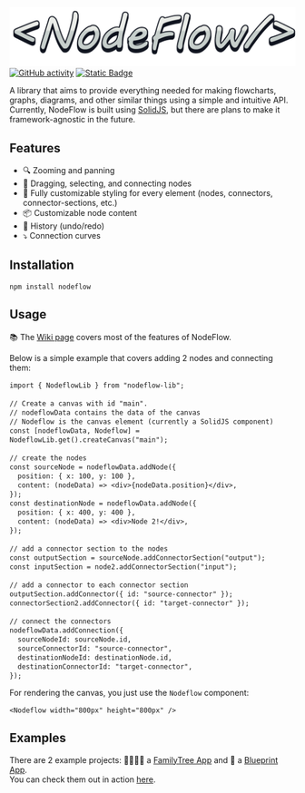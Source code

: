 ![NodeFlow](./assets/logo.png)
[![GitHub activity](https://img.shields.io/github/last-commit/LordDeatHunter/nodeflow/master?style=for-the-badge&logo=github)](https://github.com/LordDeatHunter/nodeflow)
[![Static Badge](https://img.shields.io/npm/v/nodeflow-lib?style=for-the-badge&logo=npm)](https://www.npmjs.com/package/nodeflow-lib)

A library that aims to provide everything needed for making flowcharts, graphs, diagrams, and other similar things using
a simple and intuitive API.\
Currently, NodeFlow is built using [SolidJS](https://www.solidjs.com/), but there are plans to make it
framework-agnostic in the future.

## Features

- 🔍 Zooming and panning
- 🤚 Dragging, selecting, and connecting nodes
- 🎨 Fully customizable styling for every element (nodes, connectors, connector-sections, etc.)
- 📦 Customizable node content
- 📒 History (undo/redo)
- ⤵️ Connection curves

## Installation

```shell
npm install nodeflow
```

## Usage

📚 The [Wiki page](https://github.com/LordDeatHunter/nodeflow/wiki) covers most of the features of NodeFlow.

Below is a simple example that covers adding 2 nodes and connecting them:
```tsx
import { NodeflowLib } from "nodeflow-lib";

// Create a canvas with id "main".
// nodeflowData contains the data of the canvas
// Nodeflow is the canvas element (currently a SolidJS component)
const [nodeflowData, Nodeflow] = NodeflowLib.get().createCanvas("main");

// create the nodes
const sourceNode = nodeflowData.addNode({
  position: { x: 100, y: 100 },
  content: (nodeData) => <div>{nodeData.position}</div>,
});
const destinationNode = nodeflowData.addNode({
  position: { x: 400, y: 400 },
  content: (nodeData) => <div>Node 2!</div>,
});

// add a connector section to the nodes
const outputSection = sourceNode.addConnectorSection("output");
const inputSection = node2.addConnectorSection("input");

// add a connector to each connector section
outputSection.addConnector({ id: "source-connector" });
connectorSection2.addConnector({ id: "target-connector" });

// connect the connectors
nodeflowData.addConnection({
  sourceNodeId: sourceNode.id,
  sourceConnectorId: "source-connector",
  destinationNodeId: destinationNode.id,
  destinationConnectorId: "target-connector",
});
```

For rendering the canvas, you just use the `Nodeflow` component:
```tsx
<Nodeflow width="800px" height="800px" />
```

## Examples

There are 2 example projects: 👨‍👩‍👧‍👦 a [FamilyTree App](./examples/FamilyTreeApp) and 📘 a [Blueprint App](./examples/BlueprintApp).\
You can check them out in action [here](https://lorddeathunter.github.io/nodeflow/).

